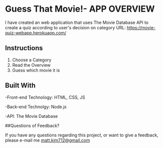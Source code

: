 # Guess That Movie!- APP OVERVIEW 

I have created an web application that uses The Movie Database API to create a quiz according to user's decision on category
URL: https://movie-quiz-webapp.herokuapp.com/

## Instructions

1. Choose a Category
2. Read the Overview
3. Guess which movie it is

## Built With

-Front-end Technology: HTML, CSS, JS

-Back-end Technolgy: Node.js

-API: The Movie Database 


##Questions of Feedback?

If you have any questions regarding this project, or want to give a feedback, please e-mail me matt.kim712@gmail.com
